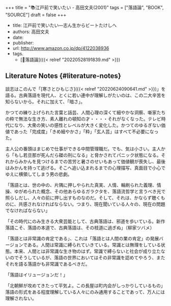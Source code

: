 +++
title = "📚江戸前で笑いたい - 高田文夫(2001)"
tags = ["落語論", "BOOK", "SOURCE"]
draft = false
+++

-   title: 江戸前で笑いたい―志ん生からビートたけしへ
-   authors: 高田文夫
-   date:
-   publisher:
-   url: <http://www.amazon.co.jp/dp/4122038936>
-   tags.
    -   [🔖落語論]({{< relref "20220528191839.md" >}})


## Literature Notes {#literature-notes}

談志はこのんで「[寒さとひもじさ]({{< relref "20220624090641.md" >}})」を語る。古典落語を現代人、とくに若い連中が理解しがたいのは、この二大辛苦を知らないから。それに加えて、「暗さ」。

かつての練り上げられた言葉と話芸、人間心理の深くて細やかな洞察、噺家たちの粋で無法な生き方、素人離れの頓知の才・・・・それがなくなった。テレビ時代になり、大衆の笑いの感性とレベルが大きく変化した。かつてのゆるぎない価値であった「完成度」「きめ細やかさ」「粋」「玄人芸」はすべて不必要になった。

主人公の番頭はまじめで仕事ができる中間管理職だ。でも、気は小さい。主人から「もし若旦那が死んだら磔の刑になる」と脅かされてパニック状態になる。それからみかんを見つけるまでの苦労と暑さのせいもあって価値観が喪失し、最後はみかんを持って逃げる。そこへ追い込まれるまでの心理描写、真面目で小心でゆえに横領してしまう男の悲劇。

「落語とは、世の中の、片隅に押しやられた真実、人情、輪刷られた義理、情操、ゆがめられた概念、その他あらゆるガラクタを、落語流哲学と言うべき光で照らしだし、人々の前に押し出すものなのだ。そして、それは、かならず聴くものに、共感されなければならない。つまり、現在聞いている人々の、現在の問題でなければならない」

「その時代にのみ生きる大衆芸能として、古典落語は、邪道を歩いている。新作落語こそ、落語の本道で、古典落語は、その枝道に過ぎぬ」（柳家ツバメ）

「落語とは非常識の肯定である」、これは「落語とは人間の業の肯定」の発展バージョンである。人間は常識に縛られていきている。常識とは無理をしている状態。本来、人間とは非常識な生き物のはず。常識で縛らないと社会が成り立たないのでそうしているが、落語の世界においてはその非常識を認めてやろう、またそれを語る落語かも非常識であるべきだ。

「落語はイリュージョンだ！」

「北朝鮮が攻めてきたって平気よ。この長屋は町内会がしっかりしているもの」 落語の形式をある程度理解している人々にのみ通用することであって、万人には理解されない。
